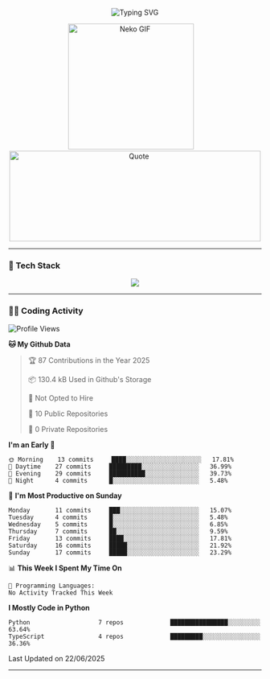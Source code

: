<p align="center">
  <img src="https://readme-typing-svg.demolab.com?font=Fira+Code&size=36&duration=4000&pause=1000&center=true&vCenter=true&width=1000&lines=Hi+%F0%9F%91%8B%2C+I'm+TAKA!;Welcome+to+my+GitHub+profile!;Enjoy+my+projects+%F0%9F%92%BB" alt="Typing SVG" />
</p>

<p align="center">
  <img src="https://media.giphy.com/media/JIX9t2j0ZTN9S/giphy.gif" width="250" alt="Neko GIF" />
  <span>&nbsp;&nbsp;&nbsp;</span>
  <img src="https://quotes-github-readme.vercel.app/api?type=horizontal&theme=tokyonight" width="500" height="180" alt="Quote" />
</p>

---

### 🧰 Tech Stack
<p align="center">
  <img src="https://skillicons.dev/icons?i=python,html,css,js,git,c,linux" />
</p>

---

### 🧑‍💻 Coding Activity

<!--START_SECTION:waka-->
![Profile Views](http://img.shields.io/badge/Profile%20Views-0-blue)

**🐱 My Github Data** 

> 🏆 87 Contributions in the Year 2025
 > 
> 📦 130.4 kB Used in Github's Storage 
 > 
> 🚫 Not Opted to Hire
 > 
> 📜 10 Public Repositories 
 > 
> 🔑 0 Private Repositories  
 > 
**I'm an Early 🐤** 

```text
🌞 Morning    13 commits     ████░░░░░░░░░░░░░░░░░░░░░   17.81% 
🌆 Daytime    27 commits     █████████░░░░░░░░░░░░░░░░   36.99% 
🌃 Evening    29 commits     ██████████░░░░░░░░░░░░░░░   39.73% 
🌙 Night      4 commits      █░░░░░░░░░░░░░░░░░░░░░░░░   5.48%

```
📅 **I'm Most Productive on Sunday** 

```text
Monday       11 commits     ███░░░░░░░░░░░░░░░░░░░░░░   15.07% 
Tuesday      4 commits      █░░░░░░░░░░░░░░░░░░░░░░░░   5.48% 
Wednesday    5 commits      █░░░░░░░░░░░░░░░░░░░░░░░░   6.85% 
Thursday     7 commits      ██░░░░░░░░░░░░░░░░░░░░░░░   9.59% 
Friday       13 commits     ████░░░░░░░░░░░░░░░░░░░░░   17.81% 
Saturday     16 commits     █████░░░░░░░░░░░░░░░░░░░░   21.92% 
Sunday       17 commits     █████░░░░░░░░░░░░░░░░░░░░   23.29%

```


📊 **This Week I Spent My Time On** 

```text
💬 Programming Languages: 
No Activity Tracked This Week

```

**I Mostly Code in Python** 

```text
Python                   7 repos             ████████████████░░░░░░░░░   63.64% 
TypeScript               4 repos             █████████░░░░░░░░░░░░░░░░   36.36%

```



 Last Updated on 22/06/2025
<!--END_SECTION:waka-->

---